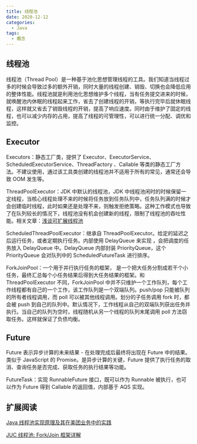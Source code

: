 ```yaml
---
title: 线程池
date: 2020-12-12
categories:
  - Java
tags:
  - 概念
---
```


## 线程池

线程池（Thread Pool）是一种基于池化思想管理线程的工具。我们知道当线程过多的时候会导致过多的额外开销，同时大量的线程创建、销毁、切换也会降低应用的整体性能。线程池就是利用池化思想维护多个线程，当有任务提交进来的时候，就唤醒池内休眠的线程起来工作，省去了创建线程的开销，等执行完毕后就休眠线程，这样就又省去了销毁线程的开销，提高了响应速度。同时由于维护了固定的线程，也可以减少内存的占用，提高了线程的可管理性，可以进行统一分配、调优和监控。

## Executor

Executors：静态工厂类，提供了 Executor、ExecutorService、ScheduledExecutorService、ThreadFactory 、Callable 等类的静态工厂方法。不建议使用，通过该工具类创建的线程池并不适用于所有的常见，通常还会导致 OOM 发生等。

ThreadPoolExecutor：JDK 中默认的线程池，JDK 中线程池闲时的时候保留一定线程，当核心线程处理不来的时候将任务放到任务队列中，任务队列满的时候才会创建临时线程，此时如果还是处理不来，则触发拒绝策略。这种工作模式也导致了在队列较长的情况下，线程池没有机会创建新的线程，限制了线程池的吞吐性能。相关文章：[浅谈可扩展线程池
](https://blog.ixk.me/talk-about-scalable-thread-pool.html)

ScheduledThreadPoolExecutor：继承自 ThreadPoolExecutor。给定的延迟之后运行任务，或者定期执行任务。内部使用 DelayQueue 来实现 ，会把调度的任务放入 DelayQueue 中。DelayQueue 内部封装 PriorityQueue，这个 PriorityQueue 会对队列中的 ScheduledFutureTask 进行排序。

ForkJoinPool：一个用于并行执行任务的框架， 是一个把大任务分割成若干个小任务，最终汇总每个小任务结果后得到大任务结果的框架。和 ThreadPoolExecutor 不同，ForkJoinPool 中并不只维护一个工作队列，每个工作线程都有自己的一个工作，该工作队列是一个双端队列。push/pop 只能被队列的所有者线程调用，而 poll 可以被其他线程调用。划分的子任务调用 fork 时，都会被 push 到自己的队列中。默认情况下，工作线程从自己的双端队列获出任务并执行。当自己的队列为空时，线程随机从另一个线程的队列末尾调用 poll 方法窃取任务。这样就保证了负债均衡。

## Future

Future 表示异步计算的未来结果 - 在处理完成后最终将出现在 Future 中的结果。类似于 JavaScript 的 Promise。是异步计算的关键，Future 提供了执行任务的取消、查询任务是否完成、获取任务的执行结果等功能。

FutureTask：实现 RunnableFuture 接口，既可以作为 Runnable 被执行，也可以作为 Future 得到 Callable 的返回值，内部基于 AQS 实现。

## 扩展阅读

[Java 线程池实现原理及其在美团业务中的实践](https://tech.meituan.com/2020/04/02/java-pooling-pratice-in-meituan.html)

[JUC 线程池: Fork/Join 框架详解](https://www.pdai.tech/md/java/thread/java-thread-x-juc-executor-ForkJoinPool.html)
